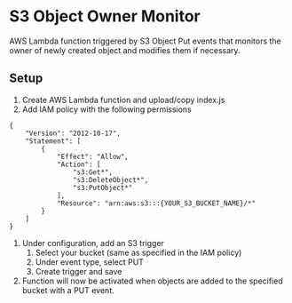 # S3 Object Owner Monitor
AWS Lambda function triggered by S3 Object Put events that monitors the owner of newly created object and modifies them if necessary.

## Setup
1. Create AWS Lambda function and upload/copy index.js
1. Add IAM policy with the following permissions
```
{
    "Version": "2012-10-17",
    "Statement": [
        {
            "Effect": "Allow",
            "Action": [
                "s3:Get*",
                "s3:DeleteObject*",
                "s3:PutObject*"
            ],
            "Resource": "arn:aws:s3:::{YOUR_S3_BUCKET_NAME}/*"
        }
    ]
}
```
1. Under configuration, add an S3 trigger
    1. Select your bucket (same as specified in the IAM policy)
    1. Under event type, select PUT
    1. Create trigger and save
1. Function will now be activated when objects are added to the specified bucket with a PUT event.
